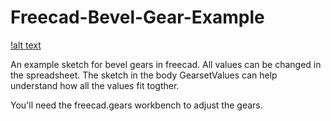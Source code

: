 # Freecad-Bevel-Gear-Example
[!alt text](SpurGearExampleThumbnail.png)

An example sketch for bevel gears in freecad. All values can be changed in the spreadsheet. The sketch in the body GearsetValues can help understand how all the values fit togther.

You'll need the freecad.gears workbench to adjust the gears.

